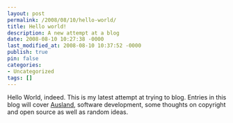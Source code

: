 ```yaml
---
layout: post
permalink: /2008/08/10/hello-world/
title: Hello world!
description: A new attempt at a blog
date: 2008-08-10 10:27:38 -0000
last_modified_at: 2008-08-10 10:37:52 -0000
publish: true
pin: false
categories:
- Uncategorized
tags: []
---
```

Hello World, indeed. This is my latest attempt at trying to blog. Entries in this blog will cover [Ausland](http://ausland-berlin.de "Ausland"), software development, some thoughts on copyright and open source as well as random ideas.
